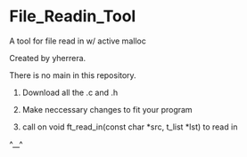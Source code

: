 # File_Readin_Tool
A tool for file read in w/ active malloc

Created by yherrera.

There is no main in this repository.

1) Download all the .c and .h

2) Make neccessary changes to fit your program

3) call on
void	ft_read_in(const char *src, t_list *lst)
to read in

^__^

